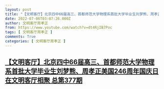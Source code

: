 ```yaml
---
layout: post
title: "【文明客厅】北京四中66届高三、首都师范大学物理系首批大学毕业生刘梦熊、周孝正美国246周年国庆日在文明客厅相聚 总第377期"
date: 2022-07-06T03:07:26.000Z
author: 文明客厅周孝正
from: https://www.youtube.com/watch?v=dt4RjIB7Poc
tags: [ 文明客厅周孝正 ]
comments: True
categories: [ 文明客厅周孝正 ]
---
```

<!--1657076846000-->
[【文明客厅】北京四中66届高三、首都师范大学物理系首批大学毕业生刘梦熊、周孝正美国246周年国庆日在文明客厅相聚 总第377期](https://www.youtube.com/watch?v=dt4RjIB7Poc)
------

<div>

</div>
